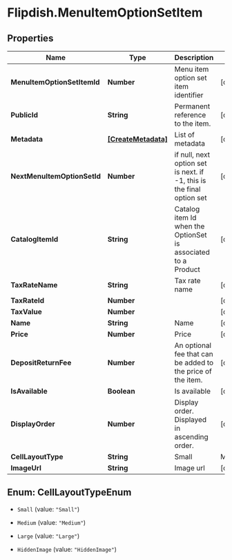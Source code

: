 # Flipdish.MenuItemOptionSetItem

## Properties
Name | Type | Description | Notes
------------ | ------------- | ------------- | -------------
**MenuItemOptionSetItemId** | **Number** | Menu item option set item identifier | [optional] 
**PublicId** | **String** | Permanent reference to the item. | [optional] 
**Metadata** | [**[CreateMetadata]**](CreateMetadata.md) | List of metadata | [optional] 
**NextMenuItemOptionSetId** | **Number** | if null, next option set is next. if -1, this is the final option set | [optional] 
**CatalogItemId** | **String** | Catalog item Id when the OptionSet is associated to a Product | [optional] 
**TaxRateName** | **String** | Tax rate name | [optional] 
**TaxRateId** | **Number** |  | [optional] 
**TaxValue** | **Number** |  | [optional] 
**Name** | **String** | Name | [optional] 
**Price** | **Number** | Price | [optional] 
**DepositReturnFee** | **Number** | An optional fee that can be added to the price of the item. | [optional] 
**IsAvailable** | **Boolean** | Is available | [optional] 
**DisplayOrder** | **Number** | Display order. Displayed in ascending order. | [optional] 
**CellLayoutType** | **String** | Small | Medium | Large  Affects the layout of the menu. | [optional] 
**ImageUrl** | **String** | Image url | [optional] 


<a name="CellLayoutTypeEnum"></a>
## Enum: CellLayoutTypeEnum


* `Small` (value: `"Small"`)

* `Medium` (value: `"Medium"`)

* `Large` (value: `"Large"`)

* `HiddenImage` (value: `"HiddenImage"`)




